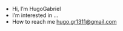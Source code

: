 - Hi, I’m HugoGabriel
- I’m interested in ...
- How to reach me hugo.gr1311@gmail.com


<!---
HugoGabriel13/HugoGabriel13 is a ✨ special ✨ repository because its `README.md` (this file) appears on your GitHub profile.
You can click the Preview link to take a look at your changes.
--->
